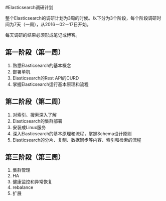 #Elasticsearch调研计划

整个Elasticsearch的调研计划为3周的时候。以下分为3个阶段，每个阶段调研时间为7天（一周），从2016－02－17日开始。

每天调研的结果必须形成笔记或博客。

## 第一阶段（第一周）

1. 熟悉Elasticsearch的基本概念
2. 部署单机
3. Elasticsearch的Rest API的CURD
4. 掌握Elasticsearch运行基本原理和流程

## 第二阶段（第二周）

1. 对索引、搜索深入了解
2. Elasticsearch的集群部署
3. 安装成Linux服务
4. 深入Elasticsearch的基本原理和流程，掌握Schema设计原则
5. Elasticsearch的分片、复制、数据同步等内容、索引和检索的流程

## 第三阶段（第三周）

1. 集群管理
2. HA
3. 健康监控和异常恢复
4. rebalance
5. 扩展